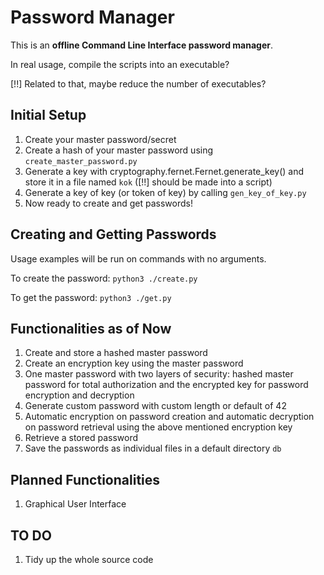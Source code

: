 # Password Manager

This is an **offline Command Line Interface password manager**.

In real usage, compile the scripts into an executable?

[!!] Related to that, maybe reduce the number of executables?

## Initial Setup

1. Create your master password/secret
2. Create a hash of your master password using `create_master_password.py`
3. Generate a key with cryptography.fernet.Fernet.generate_key() and store
   it in a file named `kok` ([!!] should be made into a script)
4. Generate a key of key (or token of key) by calling `gen_key_of_key.py`
5. Now ready to create and get passwords!

## Creating and Getting Passwords

Usage examples will be run on commands with no arguments.

To create the password:
`python3 ./create.py`

To get the password:
`python3 ./get.py`

## Functionalities as of Now

1. Create and store a hashed master password
2. Create an encryption key using the master password
3. One master password with two layers of security: hashed master password
   for total authorization and the encrypted key for password encryption and
   decryption
4. Generate custom password with custom length or default of 42
5. Automatic encryption on password creation and automatic decryption on
   password retrieval using the above mentioned encryption key
6. Retrieve a stored password
7. Save the passwords as individual files in a default directory `db`

## Planned Functionalities

1. Graphical User Interface

## TO DO

1. Tidy up the whole source code
